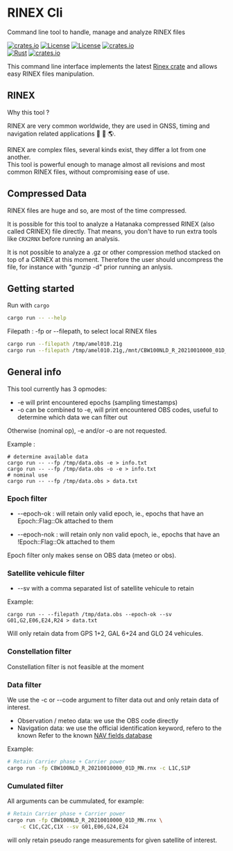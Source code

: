 # RINEX Cli 
Command line tool to handle, manage and analyze RINEX files

[![crates.io](https://img.shields.io/crates/v/rinex-cli.svg)](https://crates.io/crates/rinex-cli)
[![License](https://img.shields.io/badge/license-Apache%202.0-blue?style=flat-square)](https://github.com/gwbres/rinex-cli/blob/main/LICENSE-APACHE)
[![License](https://img.shields.io/badge/license-MIT-blue?style=flat-square)](https://github.com/gwbres/rinex-cli/blob/main/LICENSE-MIT) 
[![crates.io](https://img.shields.io/crates/d/rinex-cli.svg)](https://crates.io/crates/rinex-cli)    
[![Rust](https://github.com/gwbres/rinex-cli/actions/workflows/rust.yml/badge.svg)](https://github.com/gwbres/rinex-cli/actions/workflows/rust.yml)
[![crates.io](https://docs.rs/rinex-cli/badge.svg)](https://docs.rs/rinex-cli/badge.svg)

This command line interface implements the latest 
[Rinex crate](https://crates.io/crates/rinex)
and allows easy RINEX files manipulation.

## RINEX

Why this tool ?

RINEX are very common worldwide, they are used in GNSS, timing and navigation related applications
:rocket: :satellite: :earth_americas:.

RINEX are complex files, several kinds exist, they differ a lot from one another.  
This tool is powerful enough to manage almost all revisions and most common RINEX files,
without compromising ease of use.

## Compressed Data

RINEX files are huge and so, are most of the time compressed.

It is possible for this tool to analyze a Hatanaka compressed RINEX (also called CRINEX) file directly.
That means, you don't have to run extra tools like `CRX2RNX` before running an analysis.

It is not possible to analyze a .gz or other compression method stacked on top of a CRINEX
at this moment. Therefore the user should uncompress the file, for instance with "gunzip -d" prior
running an anlysis.

## Getting started

Run with `cargo`

```bash
cargo run -- --help
```

Filepath : -fp or --filepath, to select local RINEX files 

```bash
cargo run --filepath /tmp/amel010.21g
cargo run --filepath /tmp/amel010.21g,/mnt/CBW100NLD_R_20210010000_01D_MN.rnx
```

## General info
This tool currently has 3 opmodes:

* -e will print encountered epochs (sampling timestamps)
* -o can be combined to -e, will print encountered OBS codes, useful to
determine which data we can filter out

Otherwise (nominal op), -e and/or -o are not requested.

Example :

```shell
# determine available data
cargo run -- --fp /tmp/data.obs -e > info.txt
cargo run -- --fp /tmp/data.obs -o -e > info.txt
# nominal use
cargo run -- --fp /tmp/data.obs > data.txt
```

### Epoch filter

* --epoch-ok : will retain only valid epoch, ie.,
epochs that have an Epoch::Flag::Ok attached to them

* --epoch-nok : will retain only non valid epoch, ie.,
epochs that have an !Epoch::Flag::Ok attached to them

Epoch filter only makes sense on OBS data (meteo or obs).

### Satellite vehicule filter

* --sv with a comma separated list of satellite vehicule to retain

Example:

```shell
cargo run -- --filepath /tmp/data.obs --epoch-ok --sv G01,G2,E06,E24,R24 > data.txt
```

Will only retain data from GPS 1+2, GAL 6+24 and GLO 24 vehicules.


### Constellation filter

Constellation filter is not feasible at the moment

### Data filter

We use the -c or --code argument to filter data out
and only retain data of interest.

* Observation / meteo data: we use the OBS code directly
* Navigation data: we use the official identification keyword,
refero to the known
Refer to the known
[NAV fields database](https://github.com/gwbres/rinex/blob/main/navigation.json)


Example:

```bash
# Retain Carrier phase + Carrier power 
cargo run -fp CBW100NLD_R_20210010000_01D_MN.rnx -c L1C,S1P 
```

### Cumulated filter

All arguments can be cummulated,
for example:

```bash
# Retain Carrier phase + Carrier power 
cargo run -fp CBW100NLD_R_20210010000_01D_MN.rnx \
    -c C1C,C2C,C1X --sv G01,E06,G24,E24
```
will only retain pseudo range measurements for given satellite of interest.
